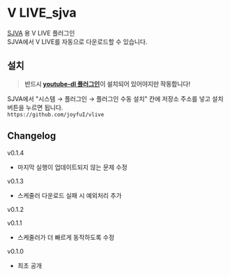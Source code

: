 # V LIVE_sjva
[SJVA](https://sjva.me/) 용 V LIVE 플러그인  
SJVA에서 V LIVE를 자동으로 다운로드할 수 있습니다.

## 설치
> **반드시 [youtube-dl 플러그인](https://github.com/joyfuI/youtube-dl)이 설치되어 있어야지만 작동합니다!**

SJVA에서 "시스템 → 플러그인 → 플러그인 수동 설치" 칸에 저장소 주소를 넣고 설치 버튼을 누르면 됩니다.  
`https://github.com/joyfuI/vlive`

## Changelog
v0.1.4
* 마지막 실행이 업데이트되지 않는 문제 수정

v0.1.3
* 스케줄러 다운로드 실패 시 예외처리 추가

v0.1.2

v0.1.1
* 스케줄러가 더 빠르게 동작하도록 수정

v0.1.0
* 최초 공개
